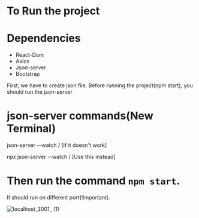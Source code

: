 # To Run the project

# Dependencies
* React-Dom
* Axios
* Json-server
* Bootstrap

First, we have to create json file. 
Before running the project(npm start), you should run the json-server

# json-server commands(New Terminal)

json-server --watch <file-Name>/<relative path of File-Name> [if it doesn't work]

npx json-server --watch <file-Name>/<relative path of File-Name> [Use this instead]

# Then run the command `npm start`.
It should run on different port(!important).


![localhost_3001_ (1)](https://github.com/Keerthan-Shetty/Crud-operation/assets/148765345/1767beea-d4ee-4a13-bdb8-0dd95b2bcfe4)
